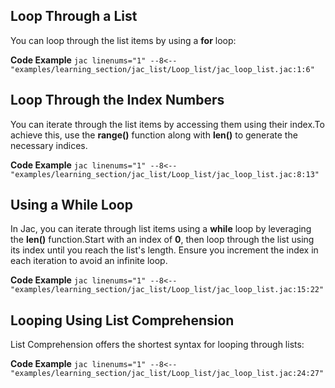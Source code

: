 ## Loop Through a List
You can loop through the list items by using a **for** loop:

**Code Example**
    ```jac linenums="1"
    --8<-- "examples/learning_section/jac_list/Loop_list/jac_loop_list.jac:1:6"
    ```

## Loop Through the Index Numbers
You can iterate through the list items by accessing them using their index.To achieve this, use the **range()** function along with **len()** to generate the necessary indices.

**Code Example**
    ```jac linenums="1"
    --8<-- "examples/learning_section/jac_list/Loop_list/jac_loop_list.jac:8:13"
    ```

## Using a While Loop
In Jac, you can iterate through list items using a **while** loop by leveraging the **len()** function.Start with an index of **0**, then loop through the list using its index until you reach the list's length. Ensure you increment the index in each iteration to avoid an infinite loop.

**Code Example**
    ```jac linenums="1"
    --8<-- "examples/learning_section/jac_list/Loop_list/jac_loop_list.jac:15:22"
    ```

## Looping Using List Comprehension
List Comprehension offers the shortest syntax for looping through lists:

**Code Example**
    ```jac linenums="1"
    --8<-- "examples/learning_section/jac_list/Loop_list/jac_loop_list.jac:24:27"
    ```